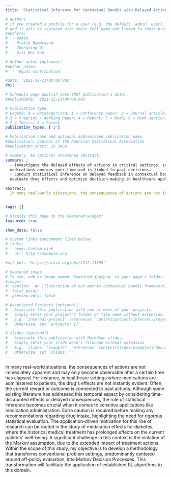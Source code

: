 ```yaml
---
title: 'Statistical Inference for Contextual Bandit with Delayed Action Effects'

# Authors
# If you created a profile for a user (e.g. the default `admin` user), write the username (folder name) here
# and it will be replaced with their full name and linked to their profile.
#authors:
#  - admin
#  - Pratik Ramprasad
#  - Zhengling Qi
#  - Will Wei Sun

# Author notes (optional)
#author_notes:
#  - 'Equal contribution'

#date: '2021-12-21T00:00:00Z'
doi: ''

# Schedule page publish date (NOT publication's date).
#publishDate: '2021-12-21T00:00:00Z'

# Publication type.
# Legend: 0 = Uncategorized; 1 = Conference paper; 2 = Journal article;
# 3 = Preprint / Working Paper; 4 = Report; 5 = Book; 6 = Book section;
# 7 = Thesis; 8 = Patent
publication_types: ['3']

# Publication name and optional abbreviated publication name.
#publication: Journal of the American Statistical Association
#publication_short: In JASA

# Summary. An optional shortened abstract.
summary: |
  - Investigate the delayed effects of actions in critical settings, such as healthcare, where the impact of
  medications emerges over time and is linked to past decisions.
  - Conduct statistical inference on delayed feedback in contextual bandit frameworks, aiming to rigorously
  evaluate drug effects and optimize decision-making in healthcare applications.

abstract:
  In many real-world situations, the consequences of actions are not immediately apparent and may only become observable after a certain time has elapsed. For instance, in healthcare settings where medications are administered to patients, the drug's effects are not instantly evident. Often, the current reward or outcome is connected to past actions. Although some existing literature has addressed this temporal aspect by considering time-discounted effects or delayed consequences, the role of statistical inference becomes crucial when it comes to sensitive applications like medication administration. Extra caution is required before making any recommendations regarding drug intake, highlighting the need for rigorous statistical evaluation. The application-driven motivation for this line of research can be rooted in the study of medication effects for diabetes, where the historical medical treatment has prolonged effects on the current patients' well-being. A significant challenge in this context is the violation of the Markov assumption, due to the extended impact of treatment actions. Within the scope of this study, my objective is to develop a methodology that transforms conventional problem settings, predominantly centered around off-policy evaluation, into Markov Decision Processes. This transformation will facilitate the application of established RL algorithms to this domain.


tags: []

# Display this page in the Featured widget?
featured: true

show_date: false

# Custom links (uncomment lines below)
# links:
# - name: Custom Link
#   url: http://example.org

#url_pdf: 'https://arxiv.org/abs/2212.11385'

# Featured image
# To use, add an image named `featured.jpg/png` to your page's folder.
#image:
#  caption: 'An illustration of our matrix contextual bandit framework.'
#  focal_point: ''
#  preview_only: false

# Associated Projects (optional).
#   Associate this publication with one or more of your projects.
#   Simply enter your project's folder or file name without extension.
#   E.g. `internal-project` references `content/project/internal-project/index.md`.
#   Otherwise, set `projects: []`.

# Slides (optional).
#   Associate this publication with Markdown slides.
#   Simply enter your slide deck's filename without extension.
#   E.g. `slides: "example"` references `content/slides/example/index.md`.
#   Otherwise, set `slides: ""`.
---
```

In many real-world situations, the consequences of actions are not immediately apparent and may only become observable after a certain time has elapsed. For instance, in healthcare settings where medications are administered to patients, the drug's effects are not instantly evident. Often, the current reward or outcome is connected to past actions. Although some existing literature has addressed this temporal aspect by considering time-discounted effects or delayed consequences, the role of statistical inference becomes crucial when it comes to sensitive applications like medication administration. Extra caution is required before making any recommendations regarding drug intake, highlighting the need for rigorous statistical evaluation. The application-driven motivation for this line of research can be rooted in the study of medication effects for diabetes, where the historical medical treatment has prolonged effects on the current patients' well-being. A significant challenge in this context is the violation of the Markov assumption, due to the extended impact of treatment actions. Within the scope of this study, my objective is to develop a methodology that transforms conventional problem settings, predominantly centered around off-policy evaluation, into Markov Decision Processes. This transformation will facilitate the application of established RL algorithms to this domain.

